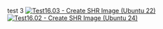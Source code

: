 test 3
[![Test16.03 - Create SHR Image (Ubuntu 22)](https://github.com/dwydler/test1/actions/workflows/test16.03_create-shr-image_ubuntu22.yml/badge.svg?branch=master)](https://github.com/dwydler/test1/actions/workflows/test16.03_create-shr-image_ubuntu22.yml)
[![Test16.02 - Create SHR Image (Ubuntu 24)](https://github.com/dwydler/test1/actions/workflows/test16.02_create-shr-image_ubuntu24.yml/badge.svg?branch=master)](https://github.com/dwydler/test1/actions/workflows/test16.02_create-shr-image_ubuntu24.yml)

